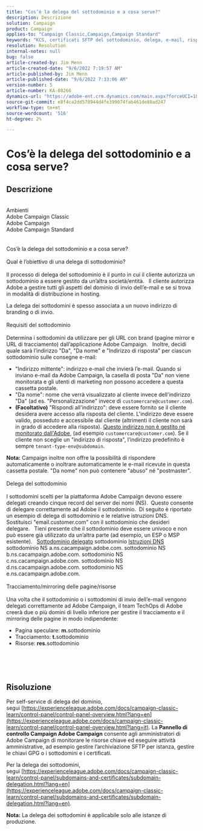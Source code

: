 ```yaml
---
title: "Cos’è la delega del sottodominio e a cosa serve?"
description: Descrizione
solution: Campaign
product: Campaign
applies-to: "Campaign Classic,Campaign,Campaign Standard"
keywords: "KCS, certificati SFTP del sottodominio, delega, e-mail, risposta, campagna"
resolution: Resolution
internal-notes: null
bug: false
article-created-by: Jim Menn
article-created-date: "9/6/2022 7:19:57 AM"
article-published-by: Jim Menn
article-published-date: "9/6/2022 7:33:06 AM"
version-number: 5
article-number: KA-08266
dynamics-url: "https://adobe-ent.crm.dynamics.com/main.aspx?forceUCI=1&pagetype=entityrecord&etn=knowledgearticle&id=79387f4d-b42d-ed11-9db1-0022480866ad"
source-git-commit: e8f4ca2dd578944d4fe399074fab461de88ad247
workflow-type: tm+mt
source-wordcount: '516'
ht-degree: 2%

---
```


# Cos’è la delega del sottodominio e a cosa serve?

## Descrizione

<br>Ambienti
<br>Adobe Campaign Classic
<br>Adobe Campaign
<br>Adobe Campaign Standard<br><br>
<br>Cos’è la delega del sottodominio e a cosa serve?<br><br>Qual è l’obiettivo di una delega di sottodominio?<br><br>
Il processo di delega del sottodominio è il punto in cui il cliente autorizza un sottodominio a essere gestito da un’altra società/entità.  
Il cliente autorizza Adobe a gestire tutti gli aspetti del dominio di invio dell’e-mail e se si trova in modalità di distribuzione in hosting.

La delega dei sottodomini è spesso associata a un nuovo indirizzo di branding o di invio.
<br><br>Requisiti del sottodominio<br><br>
Determina i sottodomini da utilizzare per gli URL con brand (pagine mirror e URL di tracciamento) dall’applicazione Adobe Campaign.  
Inoltre, decidi quale sarà l’indirizzo &quot;Da&quot;, &quot;Da nome&quot; e &quot;Indirizzo di risposta&quot; per ciascun sottodominio sulle consegne e-mail:

- &quot;Indirizzo mittente&quot;: indirizzo e-mail che invierà l’e-mail. Quando si inviano e-mail da Adobe Campaign, la casella di posta &quot;Da&quot; non viene monitorata e gli utenti di marketing non possono accedere a questa cassetta postale.
- &quot;Da nome&quot;: nome che verrà visualizzato al cliente invece dell&#39;indirizzo &quot;Da&quot; (ad es. &quot;Personalizzazione&quot; invece di `customercare@customer.com`).
- <b>(Facoltativo)</b> &quot;Rispondi all&#39;indirizzo&quot;: deve essere fornito se il cliente desidera avere accesso alla risposta del cliente. L&#39;indirizzo deve essere valido, posseduto e accessibile dal cliente (altrimenti il cliente non sarà in grado di accedere alla risposta). <u>Questo indirizzo non è gestito né monitorato dall&#39;Adobe</u>, (ad esempio `customercare@customer.com`). Se il cliente non sceglie un &quot;indirizzo di risposta&quot;, l’indirizzo predefinito è sempre `tenant-type-env@subdomain`.


<b>Nota:</b> Campaign inoltre non offre la possibilità di rispondere automaticamente o inoltrare automaticamente le e-mail ricevute in questa cassetta postale. &quot;Da nome&quot; non può contenere &quot;abuso&quot; né &quot;postmaster&quot;.
<br><br>Delega del sottodominio<br><br>
I sottodomini scelti per la piattaforma Adobe Campaign devono essere delegati creando cinque record del server dei nomi (NS). 
Questo consente di delegare correttamente ad Adobe il sottodominio.  Di seguito è riportato un esempio di delega di sottodominio e le relative istruzioni DNS.  
Sostituisci &quot;email.customer.com&quot; con il sottodominio che desideri delegare.  
Tieni presente che il sottodominio deve essere univoco e non può essere già utilizzato da un’altra parte (ad esempio, un ESP o MSP esistente).
 
<u>Sottodominio delegato</u>
sottodominio
<u>Istruzioni DNS</u>
sottodominio NS a.ns.cacampaign.adobe.com.
sottodominio NS b.ns.cacampaign.adobe.com.
sottodominio NS c.ns.cacampaign.adobe.com.
sottodominio NS d.ns.cacampaign.adobe.com.
sottodominio NS e.ns.cacampaign.adobe.com.
<br><br>Tracciamento/mirroring delle pagine/risorse<br><br>
Una volta che il sottodominio o i sottodomini di invio dell’e-mail vengono delegati correttamente ad Adobe Campaign, il team TechOps di Adobe creerà due o più domini di livello inferiore per gestire il tracciamento e il mirroring delle pagine in modo indipendente:

- Pagina speculare: <b>m.</b>sottodominio
- Tracciamento: <b>t.</b>sottodominio
- Risorse: <b>res.</b>sottodominio

<br><br> <br>

## Risoluzione


Per self-service di delega del dominio, segui [https://experienceleague.adobe.com/docs/campaign-classic-learn/control-panel/control-panel-overview.html?lang=en](https://experienceleague.adobe.com/docs/campaign-classic-learn/control-panel/control-panel-overview.html?lang=it).
La <b>Pannello di controllo Campaign Adobe Campaign</b> consente agli amministratori di Adobe Campaign di monitorare le risorse chiave ed eseguire attività amministrative, ad esempio gestire l’archiviazione SFTP per istanza, gestire le chiavi GPG o i sottodomini e i certificati.

Per la delega dei sottodomini, segui [https://experienceleague.adobe.com/docs/campaign-classic-learn/control-panel/subdomains-and-certificates/subdomain-delegation.html?lang=en](https://experienceleague.adobe.com/docs/campaign-classic-learn/control-panel/subdomains-and-certificates/subdomain-delegation.html?lang=en).

<b>Nota:</b> La delega dei sottodomini è applicabile solo alle istanze di produzione.
